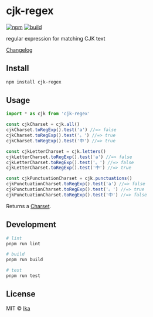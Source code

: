 # cjk-regex

[![npm](https://img.shields.io/npm/v/cjk-regex.svg)](https://www.npmjs.com/package/cjk-regex)
[![build](https://img.shields.io/github/actions/workflow/status/ikatyang/cjk-regex/test.yml)](https://github.com/ikatyang/cjk-regex/actions?query=branch%3Amaster)

regular expression for matching CJK text

[Changelog](https://github.com/ikatyang/cjk-regex/blob/master/CHANGELOG.md)

## Install

```sh
npm install cjk-regex
```

## Usage

```js
import * as cjk from 'cjk-regex'

const cjkCharset = cjk.all()
cjkCharset.toRegExp().test('a') //=> false
cjkCharset.toRegExp().test('。') //=> true
cjkCharset.toRegExp().test('中') //=> true

const cjkLetterCharset = cjk.letters()
cjkLetterCharset.toRegExp().test('a') //=> false
cjkLetterCharset.toRegExp().test('。') //=> false
cjkLetterCharset.toRegExp().test('中') //=> true

const cjkPunctuationCharset = cjk.punctuations()
cjkPunctuationCharset.toRegExp().test('a') //=> false
cjkPunctuationCharset.toRegExp().test('。') //=> true
cjkPunctuationCharset.toRegExp().test('中') //=> false
```

Returns a [Charset](https://github.com/ikatyang/regexp-util#charset).

## Development

```sh
# lint
pnpm run lint

# build
pnpm run build

# test
pnpm run test
```

## License

MIT © [Ika](https://github.com/ikatyang)
